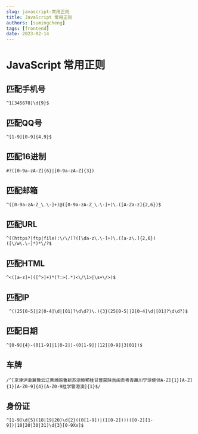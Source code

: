 ```yaml
---
slug: javascript-常用正则
title: JavaScript 常用正则
authors: [sumingcheng]
tags: [frontend]
date: 2023-02-14
---
```


# JavaScript 常用正则



 

## 匹配手机号  
```
^1[345678]\d{9}$
```
## 匹配QQ号  
```
^[1-9][0-9]{4,9}$
```
## 匹配16进制  
```
#?([0-9a-zA-Z]{6}|[0-9a-zA-Z]{3})
```
## 匹配邮箱  
```
^([0-9a-zA-Z_\.\-]+)@([0-9a-zA-Z_\.\-]+)\.([A-Za-z]{2,6})$
```
## 匹配URL  
```
^((https?|ftp|file):\/\/)?([\da-z\.\-]+)\.([a-z\.]{2,6})([\/w\.\-]*)*\/?$
```
## 匹配HTML  
```
^<([a-z]+)([^>]+)*(?:>(.*)<\/\1>|\s+\/>)$
```
## 匹配IP  
```
 ^((25[0-5]|2[0-4]\d|[01]?\d\d?)\.){3}(25[0-5]|2[0-4]\d|[01]?\d\d?)$
```
## 匹配日期  
```
^[0-9]{4}-(0[1-9]|1[0-2])-(0[1-9]|[12][0-9]|3[01])$
```
## 车牌  
```
/^[京津沪渝冀豫云辽黑湘皖鲁新苏浙赣鄂桂甘晋蒙陕吉闽贵粤青藏川宁琼使领A-Z]{1}[A-Z]{1}[A-Z0-9]{4}[A-Z0-9挂学警港澳]{1}$/
```
## 身份证  
```
^[1-9]\d{5}(18|19|20)\d{2}((0[1-9])|(1[0-2]))(([0-2][1-9])|10|20|30|31)\d{3}[0-9Xx]$
```